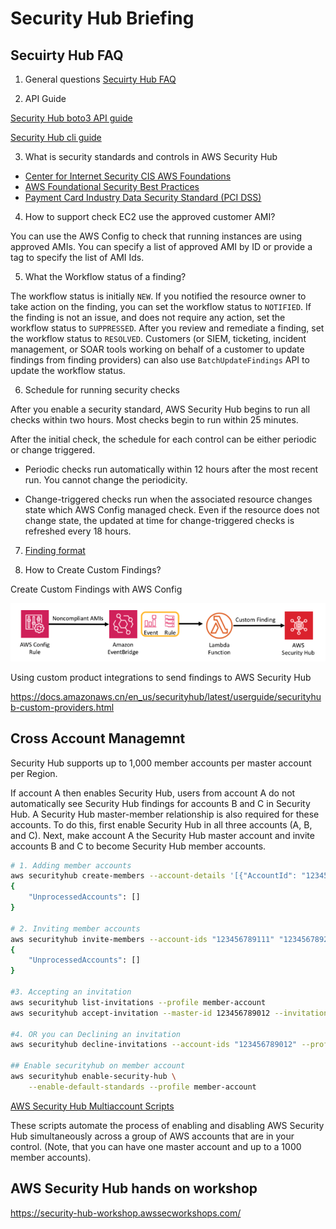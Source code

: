 # Security Hub Briefing

## Secuirty Hub FAQ
1. General questions
[Secuirty Hub FAQ](https://aws.amazon.com/security-hub/faqs/)

2. API Guide

  [Security Hub boto3 API guide](https://boto3.amazonaws.com/v1/documentation/api/latest/reference/services/securityhub.html)

  [Security Hub cli guide](https://docs.aws.amazon.com/cli/latest/reference/securityhub/index.html#cli-aws-securityhub)

3. What is security standards and controls in AWS Security Hub
  - [Center for Internet Security CIS AWS Foundations](https://docs.amazonaws.cn/en_us/securityhub/latest/userguide/securityhub-standards-cis.html)
  - [AWS Foundational Security Best Practices](https://docs.amazonaws.cn/en_us/securityhub/latest/userguide/securityhub-standards-fsbp.html)
  - [Payment Card Industry Data Security Standard (PCI DSS)](https://docs.amazonaws.cn/en_us/securityhub/latest/userguide/securityhub-standards-pcidss.html)

4. How to support check EC2 use the approved customer AMI?
  
  You can use the AWS Config to check that running instances are using approved AMIs. You can specify a list of approved AMI by ID or provide a tag to specify the list of AMI Ids.

5. What the Workflow status of a finding?

  The workflow status is initially `NEW`. If you notified the resource owner to take action on the finding, you can set the workflow status to `NOTIFIED`. If the finding is not an issue, and does not require any action, set the workflow status to `SUPPRESSED`. After you review and remediate a finding, set the workflow status to `RESOLVED`. Customers (or SIEM, ticketing, incident management, or SOAR tools working on behalf of a customer to update findings from finding providers) can also use `BatchUpdateFindings` API to update the workflow status. 

6. Schedule for running security checks

After you enable a security standard, AWS Security Hub begins to run all checks within two hours. Most checks begin to run within 25 minutes. 

After the initial check, the schedule for each control can be either periodic or change triggered.

 - Periodic checks run automatically within 12 hours after the most recent run. You cannot change the periodicity.

 - Change-triggered checks run when the associated resource changes state which AWS Config managed check. Even if the resource does not change state, the updated at time for change-triggered checks is refreshed every 18 hours. 

7. [Finding format](https://docs.aws.amazon.com/securityhub/latest/userguide/securityhub-findings-format.html)

8. How to Create Custom Findings?

Create Custom Findings with AWS Config

![customerFinding](image/customerFinding.png)

Using custom product integrations to send findings to AWS Security Hub 

https://docs.amazonaws.cn/en_us/securityhub/latest/userguide/securityhub-custom-providers.html

## Cross Account Managemnt

Security Hub supports up to 1,000 member accounts per master account per Region.

If account A then enables Security Hub, users from account A do not automatically see Security Hub findings for accounts B and C in Security Hub. A Security Hub master-member relationship is also required for these accounts. To do this, first enable Security Hub in all three accounts (A, B, and C). Next, make account A the Security Hub master account and invite accounts B and C to become Security Hub member accounts. 

```bash
# 1. Adding member accounts
aws securityhub create-members --account-details '[{"AccountId": "123456789111"}, {"AccountId": "123456789222"}]'
{
    "UnprocessedAccounts": []
}

# 2. Inviting member accounts 
aws securityhub invite-members --account-ids "123456789111" "123456789222"
{
    "UnprocessedAccounts": []
}

#3. Accepting an invitation
aws securityhub list-invitations --profile member-account
aws securityhub accept-invitation --master-id 123456789012 --invitation-id 7ab938c5d52d7904ad09f9e7c20cc4eb --profile member-account

#4. OR you can Declining an invitation
aws securityhub decline-invitations --account-ids "123456789012" --profile member-account

## Enable securityhub on member account
aws securityhub enable-security-hub \
    --enable-default-standards --profile member-account
```

[AWS Security Hub Multiaccount Scripts](https://github.com/awslabs/aws-securityhub-multiaccount-scripts)

These scripts automate the process of enabling and disabling AWS Security Hub simultaneously across a group of AWS accounts that are in your control. (Note, that you can have one master account and up to a 1000 member accounts).

## AWS Security Hub hands on workshop
https://security-hub-workshop.awssecworkshops.com/


